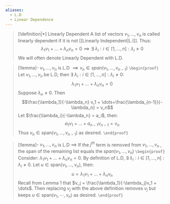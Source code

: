 ```yaml
---
aliases:
  - L.D
  - Linear Dependence
---
```

>[!definition|*] Linearly Dependent 
A list of vectors $v_1, \dots, v_n$ is called linearly dependent if it is not [[Linearly Independent|L.I]]. Thus: $$\lambda_1 v_1 + \dots + \lambda_n v_n = 0 \implies \exists \; \lambda_i : i \in [1,\dots,n]: \lambda_i \ne 0$$We will often denote Linearly Dependent with L.D.

>[!lemma]- $v_1, \dots, v_n$ is L.D $\implies v_n \in span(v_1, \dots, v_{n-1})$
>`\begin{proof}` Let $v_1, \dots, v_n$ be L.D, then $\exists \; \lambda_i : i \in [1,\dots,n]: \lambda_i \ne 0$:$$\lambda_1 v_1 + \dots + \lambda_n v_n = 0$$Suppose $\lambda_n \ne 0$. Then $$\frac{\lambda_1}{-\lambda_n} v_1 + \dots+\frac{\lambda_{n-1}}{-\lambda_n} = v_n$$Let $\frac{\lambda_i}{-\lambda_n} = a_i$, then:$$a_1v_1 + \dots+a_{n-1}v_{n-1} = v_n$$Thus $v_n \in \text{span}(v_1, \dots, v_{n-1})$ as desired.
> `\end{proof}`

>[!lemma]- $v_1, \dots, v_n$ is L.D $\implies$ If the $j^{th}$ term is removed from $v_1, \dots, v_n$ , the span of the remaining list equals the $span(v_1, \dots, v_n)$
>`\begin{proof}` Consider: $\lambda_1 v_1 + \dots + \lambda_n v_n = 0$. By definition of L.D, $\exists \; \lambda_i : i \in [1,\dots,n]: \lambda_i \ne 0$. Let $u \in \text{span}(v_1, \dots, v_n)$, then: $$u = \lambda_1v_1 + \dots+\lambda_n v_n$$Recall from Lemma 1 that $v_j = \frac{\lambda_1}{-\lambda_j}v_1 + \dots$. Then replacing $v_j$ with the above definition removes $v_j$ but keeps $u \in \text{span}(v_1 ,\cdots ,v_n)$ as desired. 
> `\end{proof}`
